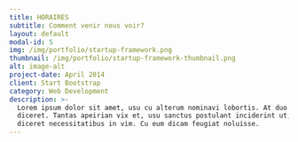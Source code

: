 ```yaml
---
title: HORAIRES
subtitle: Comment venir nous voir?
layout: default
modal-id: 5
img: /img/portfolio/startup-framework.png
thumbnail: /img/portfolio/startup-framework-thumbnail.png
alt: image-alt
project-date: April 2014
client: Start Bootstrap
category: Web Development
description: >-
  Lorem ipsum dolor sit amet, usu cu alterum nominavi lobortis. At duo novum
  diceret. Tantas apeirian vix et, usu sanctus postulant inciderint ut, populo
  diceret necessitatibus in vim. Cu eum dicam feugiat noluisse.
---
```


